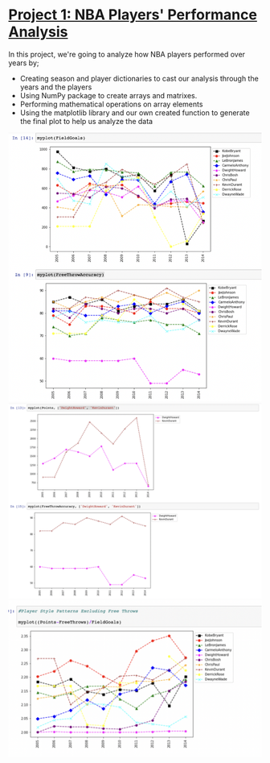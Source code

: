 # [Project 1: NBA Players' Performance Analysis](https://github.com/beneyup/Python-Portfolio-Projects/tree/master-branch)

In this project, we're going to analyze how NBA players performed over years
by;
* Creating season and player dictionaries to cast our analysis through the years and the players
* Using NumPy package to create arrays and matrixes.
* Performing mathematical operations on array elements
* Using the matplotlib library and our own created function to generate the final plot to help us analyze the data   

![](/images/FieldGoals%20%26%20FreeThrowAccuracy.png)
![](/images/Points%20%26%20FreeThrowAccuracy.png)
![](/images/Player%20Style%20Patterns.png)
